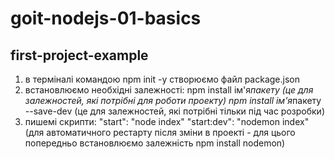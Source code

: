 # goit-nodejs-01-basics

## first-project-example

1. в терміналі командою npm init -y створюємо файл package.json
2. встановлюємо необхідні залежності:
   npm install ім'я*пакету (це для залежностей, які потрібні для роботи проекту)
   npm install ім'я*пакету --save-dev (це для залежностей, які потрібні тільки під час розробки)
3. пишемі скрипти:
   "start": "node index"
   "start:dev": "nodemon index" (для автоматичного рестарту після зміни в проекті - для цього попередньо встановлюємо залежність npm install nodemon)
